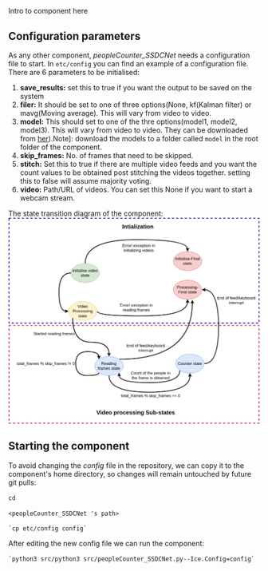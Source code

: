 ```
```
#
``` peopleCounter_SSDCNet
```
Intro to component here


## Configuration parameters
As any other component,
*peopleCounter_SSDCNet*
needs a configuration file to start. In `etc/config` you can find an example of a configuration file. There are 6 parameters to be initialised:  
1. **save_results:** set this to true if you want the output to be saved on the system
2. **filer:** It should be set to one of three options(None, kf(Kalman filter) or mavg(Moving average). This will vary from video to video.
3. **model:** This should set to one of the thre options(model1, model2, model3). This will vary from video to video. They can be downloaded from [her](https://drive.google.com/drive/folders/1i7oVrxz8w4m7t0zQI7-qtv2__M0OSVp3?usp=sharing)).Note]: download the models to a folder called `model` in the root folder of the component.  
4. **skip_frames:** No. of frames that need to be skipped.
5. **stitch:** Set this to true if there are multiple video feeds and you want the count values to be obtained post stitching the videos together. setting this to false will assume majority voting.
6. **video:** Path/URL of videos. You can set this None if you want to start a webcam stream. 

The state transition diagram of the component:  
![](images/fsm.png)
    
## Starting the component
To avoid changing the *config* file in the repository, we can copy it to the component's home directory, so changes will remain untouched by future git pulls:

    cd
` <peopleCounter_SSDCNet 's path> `

    `cp etc/config config`
    
After editing the new config file we can run the component:

    `python3 src/python3 src/peopleCounter_SSDCNet.py--Ice.Config=config`
